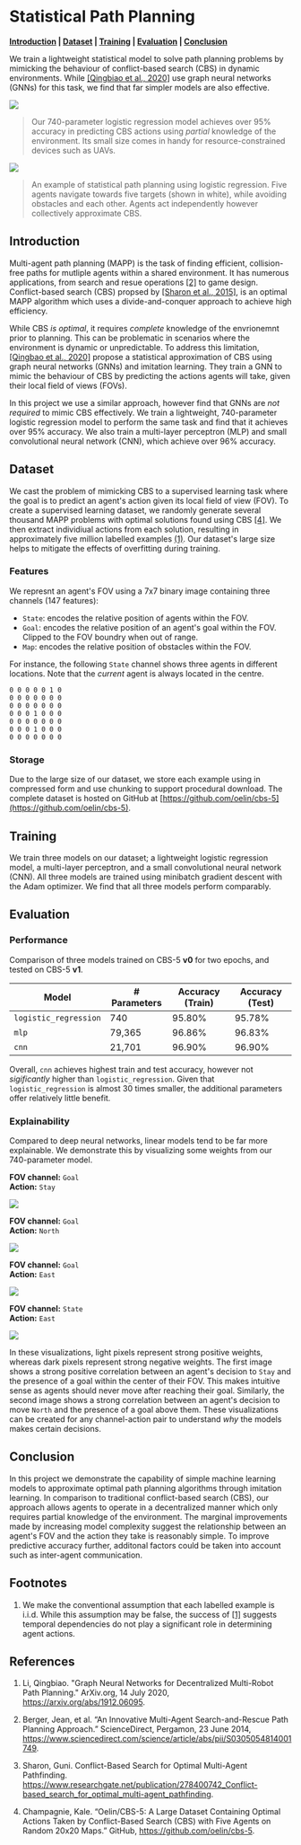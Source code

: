 # Statistical Path Planning

**[Introduction](#introduction) | [Dataset](#dataset) | [Training](#training) | [Evaluation](#evaluation) | [Conclusion](#conclusion)**

We train a lightweight statistical model to solve path planning problems by mimicking the behaviour of conflict-based search (CBS) in dynamic environments. While [[Qingbiao et al., 2020]](#references) use graph neural networks (GNNs) for this task, we find that far simpler models are also effective.

![](https://github.com/oelin/statistical-path-planning/blob/main/images/uav.webp)

>  Our 740-parameter logistic regression model achieves over 95% accuracy in predicting CBS actions using *partial* knowledge of the environment. Its small size comes in handy for resource-constrained devices such as UAVs. 

![](https://github.com/oelin/statistical-path-planning/blob/main/images/example.gif)

> An example of statistical path planning using logistic regression. Five agents navigate towards five targets (shown in white), while avoiding obstacles and each other. Agents act independently however collectively approximate CBS.


## Introduction

Multi-agent path planning (MAPP) is the task of finding efficient, collision-free paths for mutliple agents within a shared environment. It has numerous applications, from search and resue operations [[2]](#references) to game design. Conflict-based search (CBS) propsed by [[Sharon et al., 2015]](#references), is an optimal MAPP algorithm which uses a divide-and-conquer approach to achieve high efficiency. 

While CBS *is optimal*, it requires *complete* knowledge of the envrionemnt prior to planning. This can be problematic in scenarios where the environment is dynamic or unpredictable. To address this limitation, [[Qingbao et al., 2020]](#references) propose a statistical approximation of CBS using graph neural networks (GNNs) and imitation learning. They train a GNN to mimic the behaviour of CBS by predicting the actions agents will take, given their local field of views (FOVs).

In this project we use a similar approach, however find that GNNs are *not required* to mimic CBS effectively. We train a lightweight, 740-parameter logistic regression model to perform the same task and find that it achieves over 95% accuracy. We also train a multi-layer perceptron (MLP) and small convolutional neural network (CNN), which achieve over 96% accuracy. 


## Dataset

We cast the problem of mimicking CBS to a supervised learning task where the goal is to predict an agent's action given its local field of view (FOV). To create a supervised learning dataset, we randomly generate several thousand MAPP problems with optimal solutions found using CBS [[4]](#references). We then extract individiual actions from each solution, resulting in approximately five million labelled examples [(1)](#footnotes). Our dataset's large size helps to mitigate the effects of overfitting during training.


### Features 

We represnt an agent's FOV using a 7x7 binary image containing three channels (147 features):

- `State`: encodes the relative position of agents within the FOV.
- `Goal`: encodes the relative position of an agent's goal within the FOV. Clipped to the FOV boundry when out of range.
- `Map`: encodes the relative position of obstacles within the FOV.

For instance, the following `State` channel shows three agents in different locations. Note that the *current* agent is always located in the centre.


```
0 0 0 0 0 1 0
0 0 0 0 0 0 0
0 0 0 0 0 0 0
0 0 0 1 0 0 0
0 0 0 0 0 0 0
0 0 0 1 0 0 0
0 0 0 0 0 0 0
```


### Storage

Due to the large size of our dataset, we store each example using in compressed form and use chunking to support procedural download. The complete dataset is hosted on GitHub at [https://github.com/oelin/cbs-5](https://github.com/oelin/cbs-5).


## Training

We train three models on our dataset; a lightweight logistic regression model, a multi-layer perceptron, and a small convolutional neural network (CNN). All three models are trained using minibatch gradient descent with the Adam optimizer. We find that all three models perform comparably. 


## Evaluation


### Performance

Comparison of three models trained on CBS-5 **v0** for two epochs, and tested on CBS-5 **v1**.

| Model                 | # Parameters | Accuracy (Train) | Accuracy (Test) |
|-----------------------|--------------|------------------|-----------------|
| `logistic_regression` | 740          | 95.80%           | 95.78%          |
| `mlp`                 | 79,365       | 96.86%           | 96.83%          |
| `cnn`                 | 21,701       | 96.90%           | 96.90%          |

Overall, `cnn` achieves highest train and test accuracy, however not *sigificantly* higher than `logistic_regression`. Given that `logistic_regression` is almost 30 times smaller, the additional parameters offer relatively little benefit. 


### Explainability

Compared to deep neural networks, linear models tend to be far more explainable. We demonstrate this by visualizing some weights from our 740-parameter model.

**FOV channel:** `Goal`  
**Action:** `Stay`

![](https://github.com/oelin/generative-path-planning/blob/main/images/features0.png)

**FOV channel:** `Goal`  
**Action:** `North`

![](https://github.com/oelin/generative-path-planning/blob/main/images/features1.png)

**FOV channel:** `Goal`  
**Action:** `East`

![](https://github.com/oelin/generative-path-planning/blob/main/images/features2.png)

**FOV channel:** `State`  
**Action:** `East`

![](https://github.com/oelin/generative-path-planning/blob/main/images/features3.png)

In these visualizations, light pixels represent strong positive weights, whereas dark pixels represent strong negative weights. The first image shows a strong positive correlation between an agent's decision to `Stay` and the presence of a goal within the center of their FOV. This makes intuitive sense as agents should never move after reaching their goal. Similarly, the second image shows a strong correlation between an agent's decision to move `North` and the presence of a goal above them. These visualizations can be created for any channel-action pair to understand *why* the models makes certain decisions.


## Conclusion

In this project we demonstrate the capability of simple machine learning models to approximate optimal path planning algorithms through imitation learning. In comparison to traditional conflict-based search (CBS), our approach allows agents to operate in a decentralized manner which only requires partial knowledge of the environment. The marginal improvements made by increasing model complexity suggest the relationship between an agent's FOV and the action they take is reasonably simple. To improve predictive accuracy further, additonal factors could be taken into account such as inter-agent communication. 


## Footnotes

1. We make the conventional assumption that each labelled example is i.i.d. While this assumption may be false, the success of [[1]](#reference) suggests temporal dependencies do not play a significant role in determining agent actions.


## References

1. Li, Qingbiao. "Graph Neural Networks for Decentralized Multi-Robot Path Planning." ArXiv.org, 14 July 2020, https://arxiv.org/abs/1912.06095. 

2. Berger, Jean, et al. “An Innovative Multi-Agent Search-and-Rescue Path Planning Approach.” ScienceDirect, Pergamon, 23 June 2014, https://www.sciencedirect.com/science/article/abs/pii/S0305054814001749. 

3. Sharon, Guni. Conflict-Based Search for Optimal Multi-Agent Pathfinding. https://www.researchgate.net/publication/278400742_Conflict-based_search_for_optimal_multi-agent_pathfinding. 

4. Champagnie, Kale. “Oelin/CBS-5: A Large Dataset Containing Optimal Actions Taken by Conflict-Based Search (CBS) with Five Agents on Random 20x20 Maps.” GitHub, https://github.com/oelin/cbs-5. 
